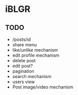 # iBLGR

## TODO

- /posts/id 
- share menu
- like/unlike mechanism
- edit profile mechanism
- delete post 
- edit post? 
- pagination
- search mechanism
- users view
- Post image/video mechanism